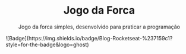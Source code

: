 <h1 align="center">Jogo da Forca</h1>
<p align="center">Jogo da forca simples, desenvolvido para praticar a programação</p>
![Badge](https://img.shields.io/badge/Blog-Rocketseat-%237159c1?style=for-the-badge&logo=ghost)
